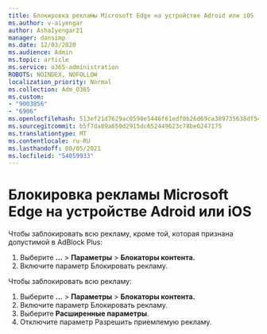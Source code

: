 ```yaml
---
title: Блокировка рекламы Microsoft Edge на устройстве Adroid или iOS
ms.author: v-aiyengar
author: AshaIyengar21
manager: dansimp
ms.date: 12/03/2020
ms.audience: Admin
ms.topic: article
ms.service: o365-administration
ROBOTS: NOINDEX, NOFOLLOW
localization_priority: Normal
ms.collection: Adm_O365
ms.custom:
- "9003856"
- "6906"
ms.openlocfilehash: 513ef21d7629ac0598e5446f61edf0b26d69ca389735638df54f32dffbe3059b
ms.sourcegitcommit: b5f7da89a650d2915dc652449623c78be6247175
ms.translationtype: MT
ms.contentlocale: ru-RU
ms.lasthandoff: 08/05/2021
ms.locfileid: "54059933"
---
```

# <a name="block-ads-in-microsoft-edge-on-an-adroid-or-ios-device"></a>Блокировка рекламы Microsoft Edge на устройстве Adroid или iOS

Чтобы заблокировать всю рекламу, кроме той, которая признана допустимой в AdBlock Plus:
1. Выберите **…** > **Параметры**  >  **Блокаторы контента.**
2. Включите параметр Блокировать рекламу.

Чтобы заблокировать всю рекламу:
1. Выберите **…** > **Параметры**  >  **Блокаторы контента.**
2. Включите параметр Блокировать рекламу.
3. Выберите **Расширенные параметры**.
4. Отключите параметр Разрешить приемлемую рекламу.